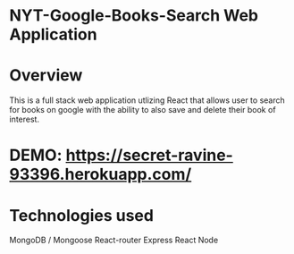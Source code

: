 # NYT-Google-Books-Search Web Application

# Overview
This is a full stack web application utlizing React that allows user to search for books on google with the ability to also save and delete their book of interest. 

# DEMO: https://secret-ravine-93396.herokuapp.com/

# Technologies used
MongoDB / Mongoose
React-router
Express
React
Node
